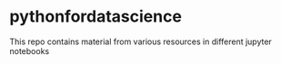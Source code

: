 # pythonfordatascience
This repo contains material from various resources in different jupyter notebooks
